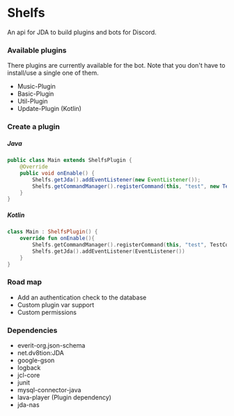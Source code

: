 # Shelfs
An api for JDA to build plugins and bots for Discord.

### Available plugins
There plugins are currently available for the bot.
Note that you don't have to install/use a single one of them.

- Music-Plugin
- Basic-Plugin
- Util-Plugin
- Update-Plugin (Kotlin)

### Create a plugin
##### Java
```java
public class Main extends ShelfsPlugin {
    @Override
    public void onEnable() {
        Shelfs.getJda().addEventListener(new EventListener());
        Shelfs.getCommandManager().registerCommand(this, "test", new TestCommand());
    }
}
```
##### Kotlin
```kotlin
class Main : ShelfsPlugin() {
    override fun onEnable(){ 
        Shelfs.getCommandManager().registerCommand(this, "test", TestCommand())
		Shelfs.getJda().addEventListener(EventListener())
	}    
}
```



### Road map
- Add an authentication check to the database
- Custom plugin var support
- Custom permissions

### Dependencies
- everit-org.json-schema
- net.dv8tion:JDA
- google-gson
- logback
- jcl-core
- junit
- mysql-connector-java
- lava-player (Plugin dependency)
- jda-nas
 